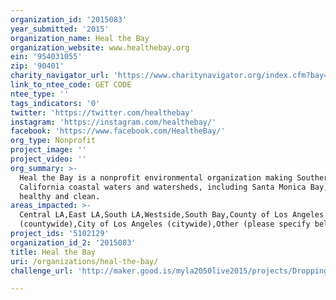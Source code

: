 ```yaml
---
organization_id: '2015083'
year_submitted: '2015'
organization_name: Heal the Bay
organization_website: www.healthebay.org
ein: '954031055'
zip: '90401'
charity_navigator_url: 'https://www.charitynavigator.org/index.cfm?bay=search.profile&ein=954031055'
link_to_ntee_code: GET CODE
ntee_type: ''
tags_indicators: '0'
twitter: 'https://twitter.com/healthebay'
instagram: 'https://instagram.com/healthebay/'
facebook: 'https://www.facebook.com/HealtheBay/'
org_type: Nonprofit
project_image: ''
project_video: ''
org_summary: >-
  Heal the Bay is a nonprofit environmental organization making Southern
  California coastal waters and watersheds, including Santa Monica Bay, safe,
  healthy and clean.
areas_impacted: >-
  Central LA,East LA,South LA,Westside,South Bay,County of Los Angeles
  (countywide),City of Los Angeles (citywide),Other (please specify below):
project_ids: '5102129'
organization_id_2: '2015083'
title: Heal the Bay
uri: /organizations/heal-the-bay/
challenge_url: 'http://maker.good.is/myla2050live2015/projects/DroppingKnowledgeLA.html'

---
```

